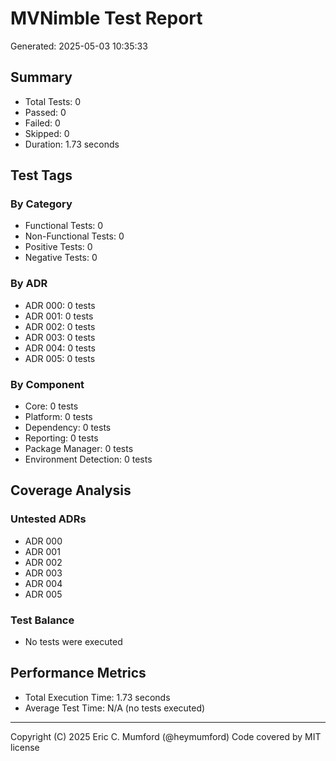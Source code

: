 # MVNimble Test Report

Generated: 2025-05-03 10:35:33

## Summary

* Total Tests: 0
* Passed: 0
* Failed: 0
* Skipped: 0
* Duration: 1.73 seconds

## Test Tags

### By Category

* Functional Tests: 0
* Non-Functional Tests: 0
* Positive Tests: 0
* Negative Tests: 0

### By ADR

* ADR 000: 0 tests
* ADR 001: 0 tests
* ADR 002: 0 tests
* ADR 003: 0 tests
* ADR 004: 0 tests
* ADR 005: 0 tests

### By Component

* Core: 0 tests
* Platform: 0 tests
* Dependency: 0 tests
* Reporting: 0 tests
* Package Manager: 0 tests
* Environment Detection: 0 tests

## Coverage Analysis

### Untested ADRs

* ADR 000
* ADR 001
* ADR 002
* ADR 003
* ADR 004
* ADR 005

### Test Balance

* No tests were executed

## Performance Metrics

* Total Execution Time: 1.73 seconds
* Average Test Time: N/A (no tests executed)



---
Copyright (C) 2025 Eric C. Mumford (@heymumford) Code covered by MIT license
